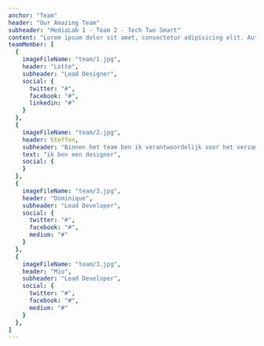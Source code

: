 ```yaml
---
anchor: "Team"
header: "Our Amazing Team"
subheader: "MediaLab 1 - Team 2 - Tech Two Smart"
content: "Lorem ipsum dolor sit amet, consectetur adipisicing elit. Aut eaque, laboriosam veritatis, quos non quis ad perspiciatis, totam corporis ea, alias ut unde."
teamMember: [
  {
    imageFileName: "team/1.jpg",
    header: "Lotte",
    subheader: "Lead Designer",
    social: {
      twitter: "#",
      facebook: "#",
      linkedin: "#"
    }
  },
  {
    imageFileName: "team/2.jpg",
    header: Steffen,
    subheader: "Binnen het team ben ik verantwoordelijk voor het verzamelen van inzichten door middel van research en richt ik me op de belangen van de gebruiker. Wat zijn hun behoeftes en waarden?",
    text: "ik ben een designer",
    social: {
    }
  },
  {
    imageFileName: "team/3.jpg",
    header: "Dominique",
    subheader: "Lead Developer",
    social: {
      twitter: "#",
      facebook: "#",
      medium: "#"
    }
  },
  {
    imageFileName: "team/3.jpg",
    header: "Mio",
    subheader: "Lead Developer",
    social: {
      twitter: "#",
      facebook: "#",
      medium: "#"
    }
  },
]
---
```

